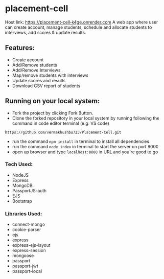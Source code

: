 # placement-cell
Host link: https://placement-cell-k4ge.onrender.com
A web app where user can create account, manage students, schedule and allocate students to interviews, add scores & update results.
## Features:
  * Create account
  * Add/Remove students
  * Add/Remove Interviews
  * Map/remove students with interviews
  * Update scores and results
  * Download CSV report of students
  
## Running on your local system:
 * Fork the project by clicking Fork Button.
 * Clone the forked repository in your local system by running following the command in code editor terminal (e.g. VS code)
 ```
https://github.com/vermakhushbu723/Placement-Cell.git
 ```
 * run the command `npm install` in terminal to install all dependencies
 * run the command `node index` in terminal to start the server on port 8000
 * open up browser and type `localhost:8000` in URL and you're good to go

### Tech Used:

 * NodeJS
 * Express
 * MongoDB
 * PassportJS-auth
 * EJS
 * Bootstrap


### Libraries Used:

 * connect-mongo
 * cookie-parser
 * ejs
 * express
 * express-ejs-layout
 * express-session
 * mongoose
 * passport
 * passport-jwt
 * passport-local

